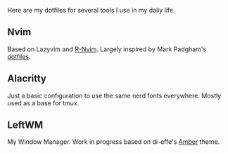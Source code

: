 Here are my dotfiles for several tools I use in my daily life.

## Nvim
Based on Lazyvim and [R-Nvim](https://github.com/R-nvim/R.nvim).
Largely inspired by Mark Padgham's [dotfiles](https://github.com/mpadge/dotfiles).

## Alacritty
Just a basic configuration to use the same nerd fonts everywhere. Mostly used as a base for tmux.

## LeftWM
My Window Manager. Work in progress based on di-effe's [Amber](https://github.com/di-effe/amber) theme.

